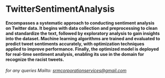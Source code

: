# TwitterSentimentAnalysis

#### Encompasses a systematic approach to conducting sentiment analysis on Twitter data. It begins with data collection and preprocessing to clean and standardize the text, followed by exploratory analysis to gain insights into the dataset. Machine learning algorithms are trained and evaluated to predict tweet sentiments accurately, with optimization techniques applied to improve performance. Finally, the optimized model is deployed for real-time sentiment analysis, enabling its use in the domain for recognize the racist tweets.
###### for any queries Mailto: srmcorporationservices@gmail.com

